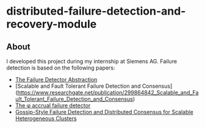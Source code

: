 # distributed-failure-detection-and-recovery-module

## About

I developed this project during my internship at Siemens AG. Failure detection is based on the following papers:

  * [The Failure Detector Abstraction](https://www.researchgate.net/publication/41939126_The_Failure_Detector_Abstraction)
  * [Scalable and Fault Tolerant Failure Detection and Consensus] (https://www.researchgate.net/publication/299864842_Scalable_and_Fault_Tolerant_Failure_Detection_and_Consensus)
  * [The φ accrual failure detector](https://www.researchgate.net/publication/29682135_The_ph_accrual_failure_detector)
  * [Gossip-Style Failure Detection and Distributed Consensus for Scalable Heterogeneous Clusters](https://www.researchgate.net/publication/220405937_Gossip-Style_Failure_Detection_and_Distributed_Consensus_for_Scalable_Heterogeneous_Clusters)
